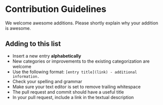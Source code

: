 # Contribution Guidelines

We welcome awesome additions. Please shortly explain why your addition is awesome.

## Adding to this list

* Insert a new entry **alphabetically**
* New categories or improvements to the existing categorization are welcome
* Use the following format: `[entry title](link) - additional information.`
* Check your spelling and grammar
* Make sure your text editor is set to remove trailing whitespace
* The pull request and commit should have a useful title
* In your pull request, include a link in the textual description
